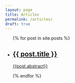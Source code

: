 ```yaml
---
layout: page
title: Articles
permalink: /articles/
draft: true
---
```

<div class="home">
  <ul class="list-unstyled">
    {% for post in site.posts %}
      <li class="post-preview">
        <a href="{{ post.url }}" >
            <h2>{{ post.title }}</h2>
            <p>{{post.abstract}}</p>
        </a>
      </li>
    {% endfor %}
  </ul>
</div>
